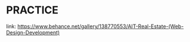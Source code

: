 # PRACTICE
link: https://www.behance.net/gallery/138770553/AIT-Real-Estate-(Web-Design-Development)
